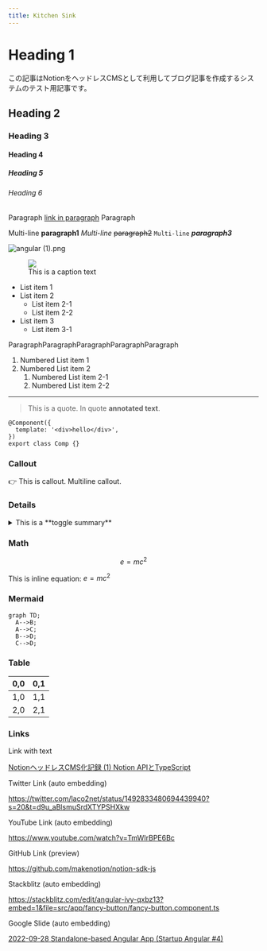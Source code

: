 ```yaml
---
title: Kitchen Sink
---
```


# Heading 1

この記事はNotionをヘッドレスCMSとして利用してブログ記事を作成するシステムのテスト用記事です。

## Heading 2

### Heading 3

#### Heading 4

##### Heading 5

###### Heading 6

Paragraph [link in paragraph](https://www.google.com) Paragraph

Multi-line **paragraph1**
_Multi-line_ ~~paragraph2~~
`Multi-line` **_paragraph3_**

![angular (1).png](https://placehold.co/600x400)

<figure>
  <img src="https://placehold.co/600x400">
  <figcaption>This is a caption text</figcaption>
</figure>

- List item 1
- List item 2
  - List item 2-1
  - List item 2-2
- List item 3
  - List item 3-1

ParagraphParagraphParagraphParagraphParagraph

1. Numbered List item 1
2. Numbered List item 2
   1. Numbered List item 2-1
   2. Numbered List item 2-2

---

> This is a quote. In quote **annotated text**.

```tsx
@Component({
  template: '<div>hello</div>',
})
export class Comp {}
```

### Callout

<div class="callout">

👉 This is callout.
Multiline callout.

</div>

### Details

<details>

<summary> This is a **toggle summary** </summary>

  Here is the _inner toggle._
  Image in toggle
  ![](https://placehold.co/600x400)

</details>

### Math

$$
e=mc^2
$$

This is inline equation: $e=mc^2$

### Mermaid

```mermaid
graph TD;
  A-->B;
  A-->C;
  B-->D;
  C-->D;
```

### Table

| 0,0 | 0,1 |
| --- | --- |
| 1,0 | 1,1 |
| 2,0 | 2,1 |


### Links

Link with text

[NotionヘッドレスCMS化記録 (1) Notion APIとTypeScript](https://blog.lacolaco.net/2022/02/notion-headless-cms-1/)

Twitter Link (auto embedding)

https://twitter.com/laco2net/status/1492833480694439940?s=20&t=d9u_aBlsmuSrdXTYPSHXkw

YouTube Link (auto embedding)

https://www.youtube.com/watch?v=TmWIrBPE6Bc

GitHub Link (preview)

https://github.com/makenotion/notion-sdk-js

Stackblitz (auto embedding)

https://stackblitz.com/edit/angular-ivy-qxbz13?embed=1&file=src/app/fancy-button/fancy-button.component.ts

Google Slide (auto embedding)

[2022-09-28 Standalone-based Angular App (Startup Angular #4)](https://docs.google.com/presentation/d/e/2PACX-1vRI8Y64QSxw7obQQ_B6Zztyf6NvumARR2t6rWDLpipqcXfBeSssi63dsut3PUCQyUeLj6chqlO7ODOT/pub)
